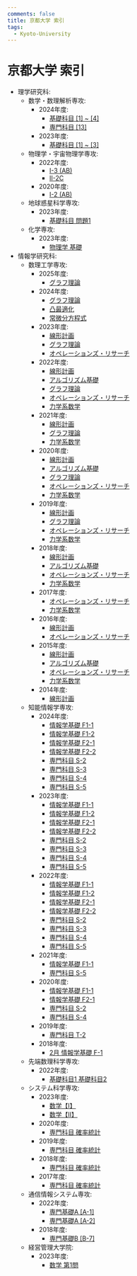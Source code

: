 ```yaml
---
comments: false
title: 京都大学 索引
tags:
  - Kyoto-University
---
```


# 京都大学 索引

- 理学研究科:
    - 数学・数理解析専攻:
        - 2024年度:
            - [基礎科目 \[1\] ~ \[4\]](science/math_2024_kiso_1_4.md)
            - [専門科目 \[13\]](science/math_2024_senmon_13.md)
        - 2023年度:
            - [基礎科目 \[1\] ~ \[3\]](science/math_2023_kiso_1_3.md)
    - 物理学・宇宙物理学専攻:
        - 2022年度:
            - [I-3 (AB)](science/phys_2022_I_3_AB.md)
            - [II-2C](science/phys_2022_II_2_C.md)
        - 2020年度:
            - [I-2 (AB)](science/phys_2020_I_2_AB.md)
    - 地球惑星科学専攻:
        - 2023年度:
            - [基礎科目 問題1](science/eps_2023_kiso_1.md)
    - 化学専攻:
        - 2023年度:
            - [物理学 基礎](science/chem_2023_phys_kiso.md)
- 情報学研究科:
    - 数理工学専攻:
        - 2025年度:
            - [グラフ理論](informatics/amp_202408_graph_theory.md)
        - 2024年度:
            - [グラフ理論](informatics/amp_202308_graph_theory.md)
            - [凸最適化](informatics/amp_202308_convex_optimaztion.md)
            - [常微分方程式](informatics/amp_202308_ordinary_differential_equations.md)
        - 2023年度:
            - [線形計画](informatics/amp_202208_linear_programming.md)
            - [グラフ理論](informatics/amp_202208_graph_theory.md)
            - [オペレーションズ・リサーチ](informatics/amp_202208_operation_research.md)
        - 2022年度:
            - [線形計画](informatics/amp_202108_linear_programming.md)
            - [アルゴリズム基礎](informatics/amp_202108_algorithm.md)
            - [グラフ理論](informatics/amp_202108_graph_theory.md)
            - [オペレーションズ・リサーチ](informatics/amp_202108_operation_research.md)
            - [力学系数学](informatics/amp_202108_mathematics_for_dynamical_systems.md)
        - 2021年度:
            - [線形計画](informatics/amp_202008_linear_programming.md)
            - [グラフ理論](informatics/amp_202008_graph_theory.md)
            - [力学系数学](informatics/amp_202008_mathematics_for_dynamical_systems.md)
        - 2020年度:
            - [線形計画](informatics/amp_201908_linear_programming.md)
            - [アルゴリズム基礎](informatics/amp_201908_algorithm.md)
            - [グラフ理論](informatics/amp_201908_graph_theory.md)
            - [オペレーションズ・リサーチ](informatics/amp_201908_operation_research.md)
            - [力学系数学](informatics/amp_201908_mathematics_for_dynamical_systems.md)
        - 2019年度:
            - [線形計画](informatics/amp_201808_linear_programming.md)
            - [グラフ理論](informatics/amp_201808_graph_theory.md)
            - [オペレーションズ・リサーチ](informatics/amp_201808_operation_research.md)
            - [力学系数学](informatics/amp_201808_mathematics_for_dynamical_systems.md)
        - 2018年度:
            - [線形計画](informatics/amp_201708_linear_programming.md)
            - [アルゴリズム基礎](informatics/amp_201808_algorithm.md)
            - [オペレーションズ・リサーチ](informatics/amp_201708_operation_research.md)
            - [力学系数学](informatics/amp_201708_mathematics_for_dynamical_systems.md)
        - 2017年度:
            - [オペレーションズ・リサーチ](informatics/amp_201608_operation_research.md)
            - [力学系数学](informatics/amp_201608_mathematics_for_dynamical_systems.md)
        - 2016年度:
            - [線形計画](informatics/amp_201508_linear_programming.md)
            - [オペレーションズ・リサーチ](informatics/amp_201508_operation_research.md)
        - 2015年度:
            - [線形計画](informatics/amp_201408_linear_programming.md)
            - [アルゴリズム基礎](informatics/amp_201408_algorithm.md)
            - [オペレーションズ・リサーチ](informatics/amp_201408_operation_research.md)
            - [力学系数学](informatics/amp_201408_mathematics_for_dynamical_systems.md)
        - 2014年度:
            - [線形計画](informatics/amp_201308_linear_programming.md)
    - 知能情報学専攻:
        - 2024年度:
            - [情報学基礎 F1-1](informatics/ist_202308_kiso_f1_1.md)
            - [情報学基礎 F1-2](informatics/ist_202308_kiso_f1_2.md)
            - [情報学基礎 F2-1](informatics/ist_202308_kiso_f2_1.md)
            - [情報学基礎 F2-2](informatics/ist_202308_kiso_f2_2.md)
            - [専門科目 S-2](informatics/ist_202308_senmon_s_2.md)
            - [専門科目 S-3](informatics/ist_202308_senmon_s_3.md)
            - [専門科目 S-4](informatics/ist_202308_senmon_s_4.md)
            - [専門科目 S-5](informatics/ist_202308_senmon_s_5.md)
        - 2023年度:
            - [情報学基礎 F1-1](informatics/ist_202208_kiso_f1_1.md)
            - [情報学基礎 F1-2](informatics/ist_202208_kiso_f1_2.md)
            - [情報学基礎 F2-1](informatics/ist_202208_kiso_f2_1.md)
            - [情報学基礎 F2-2](informatics/ist_202208_kiso_f2_2.md)
            - [専門科目 S-2](informatics/ist_202208_senmon_s_2.md)
            - [専門科目 S-3](informatics/ist_202208_senmon_s_3.md)
            - [専門科目 S-4](informatics/ist_202208_senmon_s_4.md)
            - [専門科目 S-5](informatics/ist_202208_senmon_s_5.md)
        - 2022年度:
            - [情報学基礎 F1-1](informatics/ist_202108_kiso_f1_1.md)
            - [情報学基礎 F1-2](informatics/ist_202108_kiso_f1_2.md)
            - [情報学基礎 F2-1](informatics/ist_202108_kiso_f2_1.md)
            - [情報学基礎 F2-2](informatics/ist_202108_kiso_f2_2.md)
            - [専門科目 S-2](informatics/ist_202108_senmon_s_2.md)
            - [専門科目 S-3](informatics/ist_202108_senmon_s_3.md)
            - [専門科目 S-4](informatics/ist_202108_senmon_s_4.md)
            - [専門科目 S-5](informatics/ist_202108_senmon_s_5.md)
        - 2021年度:
            - [情報学基礎 F1-1](informatics/ist_202008_kiso_f1_1.md)
            - [専門科目 S-5](informatics/ist_202008_S_5.md)
        - 2020年度:
            - [情報学基礎 F1-1](informatics/ist_201908_kiso_f1_1.md)
            - [情報学基礎 F2-1](informatics/ist_201908_kiso_f2_1.md)
            - [専門科目 S-2](informatics/ist_201908_senmon_s_2.md)
            - [専門科目 S-4](informatics/ist_201908_senmon_s_4.md)
        - 2019年度:
            - [専門科目 T-2](informatics/ist_201808_T_2.md)
        - 2018年度:
            - [2月 情報学基礎 F-1](informatics/ist_201802_kiso_f1.md)
    - 先端数理科学専攻:
        - 2022年度:
            - [基礎科目1 基礎科目2](informatics/ams_202108_kiso_1_2.md)
    - システム科学専攻:
        - 2023年度:
            - [数学【I】](informatics/sys_202208_math_I.md)
            - [数学【II】](informatics/sys_202208_math_II.md)
        - 2020年度:
            - [専門科目 確率統計](informatics/sys_201908_senmon_stat.md)
        - 2019年度:
            - [専門科目 確率統計](informatics/sys_201808_senmon_stat.md)
        - 2018年度:
            - [専門科目 確率統計](informatics/sys_201708_senmon_stat.md)
        - 2017年度:
            - [専門科目 確率統計](informatics/sys_201608_senmon_stat.md)
    - 通信情報システム専攻:
        - 2022年度:
            - [専門基礎A \[A-1\]](informatics/cce_202108_senmonkiso_A_1.md)
            - [専門基礎A \[A-2\]](informatics/cce_202108_senmonkiso_A_2.md)
        - 2018年度:
            - [専門基礎B \[B-7\]](informatics/cce_201708_senmonkiso_B_7.md)
    - 経営管理大学院:
        - 2023年度:
          - [数学 第1問](management/2023_math_1.md)
